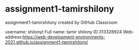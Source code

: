 # assignment1-tamirshilony
assignment1-tamirshilony created by GitHub Classroom


username: shilonyt
Full name: tamir shilony
ID:313328924
Web-address:https://web-development-environments-2021.github.io/assignment1-tamirshilony/
